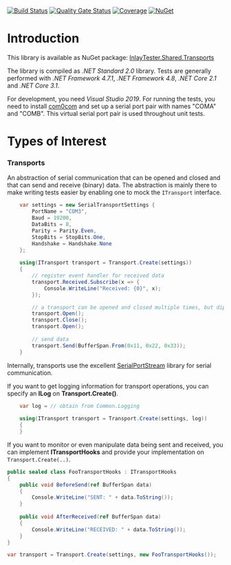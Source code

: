 [![Build Status](https://dev.azure.com/amarok79/Amarok/_apis/build/status/Amarok79.InlayTester.Shared.Transports?branchName=master)](https://dev.azure.com/amarok79/Amarok/_build/latest?definitionId=23&branchName=master)
[![Quality Gate Status](https://sonarcloud.io/api/project_badges/measure?project=InlayTester.Shared.Transports&metric=alert_status)](https://sonarcloud.io/dashboard?id=InlayTester.Shared.Transports)
[![Coverage](https://sonarcloud.io/api/project_badges/measure?project=InlayTester.Shared.Transports&metric=coverage)](https://sonarcloud.io/dashboard?id=InlayTester.Shared.Transports)
[![NuGet](https://img.shields.io/nuget/v/Amarok.InlayTester.Shared.Transports.svg?logo=)](https://www.nuget.org/packages/InlayTester.Shared.Transports/)

# Introduction

This library is available as NuGet package:
[InlayTester.Shared.Transports](https://www.nuget.org/packages/InlayTester.Shared.Transports/)

The library is compiled as *.NET Standard 2.0* library. Tests are generally performed with *.NET Framework 4.7.1*, *.NET Framework 4.8*, *.NET Core 2.1* and *.NET Core 3.1*.

For development, you need *Visual Studio 2019*. For running the tests, you need to install [com0com](https://sourceforge.net/projects/com0com/) and set up a serial port pair with names "COMA" and "COMB". This virtual serial port pair is used throughout unit tests.


# Types of Interest

### Transports

An abstraction of serial communication that can be opened and closed and that can send and receive (binary) data. The abstraction is mainly there to make writing tests easier by enabling one to mock the `ITransport` interface.

````cs
    var settings = new SerialTransportSettings {
        PortName = "COM3",
        Baud = 19200,
        DataBits = 8,
        Parity = Parity.Even,
        StopBits = StopBits.One,
        Handshake = Handshake.None
    };
    
    using(ITransport transport = Transport.Create(settings))
    {
        // register event handler for received data
        transport.Received.Subscribe(x => {
            Console.WriteLine("Received: {0}", x);
        });

        // a transport can be opened and closed multiple times, but diposed only once
        transport.Open();
        transport.Close();
        transport.Open();
        
        // send data
        transport.Send(BufferSpan.From(0x11, 0x22, 0x33));
    }
````

Internally, transports use the excellent [SerialPortStream](https://github.com/jcurl/SerialPortStream) library for serial communication.

If you want to get logging information for transport operations, you can specify an **ILog** on **Transport.Create()**.

````cs
    var log = // obtain from Common.Logging
    
    using(ITransport transport = Transport.Create(settings, log))
    {
    }
````

If you want to monitor or even manipulate data being sent and received, you can implement **ITransportHooks** and provide your implementation on `Transport.Create(..)`.

````cs
public sealed class FooTransportHooks : ITransportHooks
{
    public void BeforeSend(ref BufferSpan data)
    {
        Console.WriteLine("SENT: " + data.ToString());
    }
    
    public void AfterReceived(ref BufferSpan data)
    {
        Console.WriteLine("RECEIVED: " + data.ToString());
    }
}

var transport = Transport.Create(settings, new FooTransportHooks());
````
